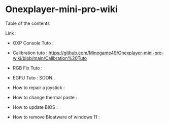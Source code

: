 # Onexplayer-mini-pro-wiki
Table of the contents

Link : 

- OXP Console Tuto : 

- Calibration tuto : https://github.com/Minegame49/Onexplayer-mini-pro-wiki/blob/main/Calibration%20Tuto

- RGB Fix Tuto : 

- EGPU Tuto : SOON..

- How to repair a joystick :

- How to change thermal paste : 

- How to update BIOS : 

- How to remove Bloatware of windows 11 : 
